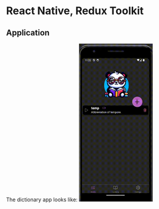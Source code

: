 # React Native, Redux Toolkit

## Application
The dictionary app looks like:
<img src="./assets/demo-play.gif" width="200">

